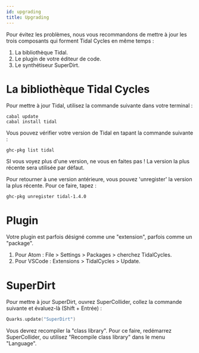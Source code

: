 ```yaml
---
id: upgrading
title: Upgrading
---
```


Pour évitez les problèmes, nous vous recommandons de mettre à jour les
trois composants qui forment Tidal Cycles en même temps :

1.  La bibliothèque Tidal.
2.  Le plugin de votre éditeur de code.
3.  Le synthétiseur SuperDirt.

# La bibliothèque Tidal Cycles

Pour mettre à jour Tidal, utilisez la commande suivante dans votre
terminal :

``` shell
cabal update
cabal install tidal
```

Vous pouvez vérifier votre version de Tidal en tapant la commande
suivante :

    ghc-pkg list tidal

SI vous voyez plus d'une version, ne vous en faites pas ! La version la
plus récente sera utilisée par défaut.

Pour retourner à une version antérieure, vous pouvez 'unregister' la
version la plus récente. Pour ce faire, tapez :

    ghc-pkg unregister tidal-1.4.0

# Plugin

Votre plugin est parfois désigné comme une "extension", parfois comme un
"package".

1.  Pour Atom : File &gt; Settings &gt; Packages &gt; cherchez
    TidalCycles.
2.  Pour VSCode : Extensions &gt; TidalCycles &gt; Update.

# SuperDirt

Pour mettre à jour SuperDirt, ouvrez SuperCollider, collez la commande
suivante et évaluez-là (Shift + Entrée) :

``` c
Quarks.update("SuperDirt")
```

Vous devrez recompiler la "class library". Pour ce faire, redémarrez
SuperCollider, ou utilisez "Recompile class library" dans le menu
"Language".
